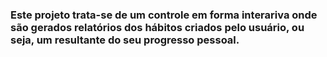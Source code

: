 ### Este projeto trata-se de um controle em forma interariva onde são gerados relatórios dos hábitos criados pelo usuário, ou seja, um resultante do seu progresso pessoal.